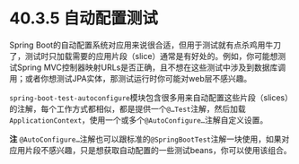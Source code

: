 # 40.3.5 自动配置测试

Spring Boot的自动配置系统对应用来说很合适，但用于测试就有点杀鸡用牛刀了，测试时只加载需要的应用片段（slice）通常是有好处的。例如，你可能想测试Spring MVC控制器映射URLs是否正确，且不想在这些测试中涉及到数据库调用；或者你想测试JPA实体，那测试运行时你可能对web层不感兴趣。

`spring-boot-test-autoconfigure`模块包含很多用来自动配置这些片段（slices）的注解，每个工作方式都相似，都是提供一个`@…Test`注解，然后加载`ApplicationContext`，使用一个或多个`@AutoConfigure…`注解自定义设置。

**注** `@AutoConfigure…`注解也可以跟标准的`@SpringBootTest`注解一块使用，如果对应用片段不感兴趣，只是想获取自动配置的一些测试beans，你可以使用该组合。

